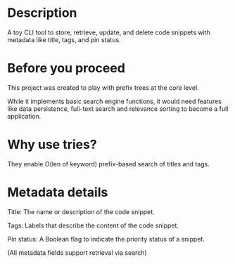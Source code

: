 # Description
A toy CLI tool to store, retrieve, update, and delete code snippets with metadata like title, tags, and pin status.

# Before you proceed 
This project was created to play with prefix trees at the core level.

While it implements basic search engine functions, it would need features like data persistence, full-text search and relevance sorting to become a full application.

# Why use tries?
They enable O(len of keyword) prefix-based search of titles and tags. 

# Metadata details
Title: The name or description of the code snippet.

Tags: Labels that describe the content of the code snippet.

Pin status: A Boolean flag to indicate the priority status of a snippet.

(All metadata fields support retrieval via search)

